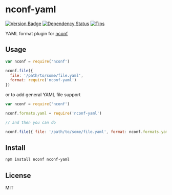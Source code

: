 # nconf-yaml

[![Version Badge](https://img.shields.io/npm/v/nconf-yaml.svg)](https://npmjs.org/package/nconf-yaml)
[![Dependency Status](https://david-dm.org/tellnes/nconf-yaml.png)](https://david-dm.org/tellnes/nconf-yaml)
[![Tips](https://img.shields.io/gratipay/tellnes.svg)](https://gratipay.com/tellnes/)

YAML format plugin for [nconf](https://www.npmjs.org/package/nconf)

## Usage

```js
var nconf = require('nconf')

nconf.file({
  file: '/path/to/some/file.yaml',
  format: require('nconf-yaml')
})
```

or to add general YAML file support

```js
var nconf = require('nconf')

nconf.formats.yaml = require('nconf-yaml')

// and then you can do

nconf.file({ file: '/path/to/some/file.yaml', format: nconf.formats.yaml })
```

## Install

```bash
npm install nconf nconf-yaml
```

## License

MIT
